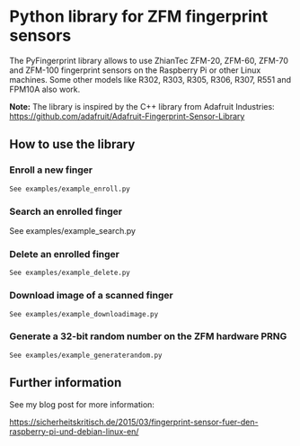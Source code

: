 # Python library for ZFM fingerprint sensors

The PyFingerprint library allows to use ZhianTec ZFM-20, ZFM-60, ZFM-70 and ZFM-100 fingerprint sensors on the Raspberry Pi or other Linux machines. Some other models like R302, R303, R305, R306, R307, R551 and FPM10A also work.

**Note:** The library is inspired by the C++ library from Adafruit Industries:
<https://github.com/adafruit/Adafruit-Fingerprint-Sensor-Library>

## How to use the library

### Enroll a new finger

    See examples/example_enroll.py

### Search an enrolled finger

   See examples/example_search.py

### Delete an enrolled finger

    See examples/example_delete.py

### Download image of a scanned finger

    See examples/example_downloadimage.py

### Generate a 32-bit random number on the ZFM hardware PRNG

    See examples/example_generaterandom.py

## Further information

See my blog post for more information:

<https://sicherheitskritisch.de/2015/03/fingerprint-sensor-fuer-den-raspberry-pi-und-debian-linux-en/>
